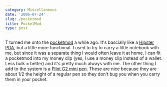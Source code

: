 ```yaml
---
category: Miscellaneous
date: '2006-07-24'
slug: /pocketmod
title: PocketMod
type: post
---
```



T turned me onto the [pocketmod](http://www.pocketmod.com/) a while
ago. It's bascially like a
[Hipster PDA](http://www.43folders.com/2004/09/03/introducing-the-hipster-pda/),
but a little more functional. I used to try to carry a little
notebook with me, but since it was a separate thing I would often
leave it at home. I can fit a pocketmod into my money clip (yes, I
use a money clip instead of a wallet. Less bulk = better) and it's
pretty much always with me. The other thing I add to the system is
a [Pilot G2 mini pen](http://www.pilotpen.us/detail.asp?PenID=77).
These are nice because they are about 1/2 the height of a regular
pen so they don't bug you when you carry them in your pocket.